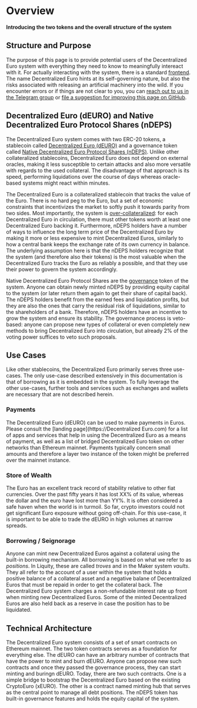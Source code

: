 # Overview

**Introducing the two tokens and the overall structure of the system**

## Structure and Purpose

The purpose of this page is to provide potential users of the Decentralized Euro system with everything they need to know to meaningfully intereact with it. For actually interacting with the system, there is a standard [frontend](https://d-euro.io/). The name Decentralized Euro hints at its self-governing nature, but also the risks associated with releasing an artificial machinery into the wild. If you encounter errors or if things are not clear to you, you can [reach out to us in the Telegram group](https://web.telegram.org/a/#-1002370295474) or [file a suggestion for improving this page on GitHub](https://github.com/d-EURO/DecentralizedEuro-dapp/issues).

## Decentralized Euro (dEURO) and Native Decentralized Euro Protocol Shares (nDEPS)

The Decentralized Euro system comes with two ERC-20 tokens, a stablecoin called [Decentralized Euro (dEURO)](https://etherscan.io/address/0xB58E61C3098d85632Df34EecfB899A1Ed80921cB) and a governance token called [Native Decentralized Euro Protocol Shares (nDEPS)](https://etherscan.io/address/0x1bA26788dfDe592fec8bcB0Eaff472a42BE341B2). Unlike other collateralized stablecoins, Decentralized Euro does not depend on external oracles, making it less susceptible to certain attacks and also more versatile with regards to the used collateral. The disadvantage of that approach is its speed, performing liquidations over the course of days whereas oracle-based systems might react within minutes.

The Decentralized Euro is a collateralized stablecoin that tracks the value of the Euro. There is no hard peg to the Euro, but a set of economic constraints that incentivizes the market to softly push it towards parity from two sides. Most importantly, the system is [over-collateralized](positions/): for each Decentralized Euro in circulation, there must other tokens worth at least one Decentralized Euro backing it. Furthermore, nDEPS holders have a number of ways to influence the long term price of the Decentralized Euro by making it more or less expensive to mint Decentralized Euros, similarly to how a central bank keeps the exchange rate of its own currency in balance. The underlying assumption here is that the nDEPS holders recognize that the system (and therefore also their tokens) is the most valuable when the Decentralized Euro tracks the Euro as reliably a possible, and that they use their power to govern the system accordingly.

Native Decentralized Euro Protocol Shares are the [governance](governance.md) token of the system. Anyone can obtain newly minted nDEPS by providing equity capital to the system (or later return them again to get their share of capital back). The nDEPS holders benefit from the earned fees and liquidation profits, but they are also the ones that carry the residual risk of liquidations, similar to the shareholders of a bank. Therefore, nDEPS holders have an incentive to grow the system and ensure its stability. The governance process is veto-based: anyone can propose new types of collateral or even completely new methods to bring Decentralized Euro into circulation, but already 2% of the voting power suffices to veto such proposals.

## Use Cases

Like other stablecoins, the Decentralized Euro primarily serves three use-cases. The only use-case described extensively in this documentation is that of borrowing as it is embedded in the system. To fully leverage the other use-cases, further tools and services such as exchanges and wallets are necessary that are not described herein.

### Payments

The Decentralized Euro (dEURO) can be used to make payments in Euros. Please consult the [landing page](https://Decentralized Euro.com) for a list of apps and services that help in using the Decentralized Euro as a means of payment, as well as a list of bridged Decentralized Euro token on other networks than Ethereum mainnet. Payments typically concern small amounts and therefore a layer two instance of the token might be preferred over the mainnet instance.

### Store of Wealth

The Euro has an excellent track record of stability relative to other fiat currencies. Over the past fifty years it has lost XX% of its value, whereas the dollar and the euro have lost more than YY%. It is often considered a safe haven when the world is in turmoil. So far, crypto investors could not get significant Euro exposure without going off-chain. For this use-case, it is important to be able to trade the dEURO in high volumes at narrow spreads.

### Borrowing / Seignorage

Anyone can mint new Decentralized Euros against a collateral using the built-in borrowing mechanism. All borrowing is based on what we refer to as _positions_. In Liquity, these are called _troves_ and in the Maker system _vaults_. They all refer to the account of a user within the system that holds a positive balance of a collateral asset and a negative balane of Decentralized Euros that must be repaid in order to get the collateral back. The Decentralized Euro system charges a non-refundable interest rate up front when minting new Decentralized Euros. Some of the minted Decentralized Euros are also held back as a reserve in case the position has to be liquidated.

## Technical Architecture

The Decentralized Euro system consists of a set of smart contracts on Ethereum mainnet. The two token contracts serves as a foundation for everything else. The dEURO can have an arbitrary number of contracts that have the power to mint and burn dEURO. Anyone can propose new such contracts and once they passed the governance process, they can start minting and buringn dEURO. Today, there are two such contracts. One is a simple bridge to bootstrap the Decentralized Euro based on the existing CryptoEuro (xEURO). The other is a contract named minting hub that serves as the central point to manage all debt positions. The nDEPS token has built-in governance features and holds the equity capital of the system.

